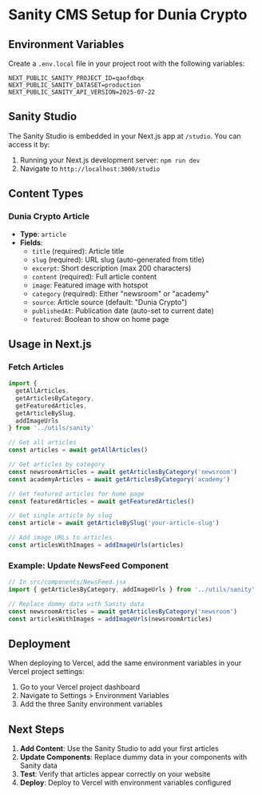 # Sanity CMS Setup for Dunia Crypto

## Environment Variables

Create a `.env.local` file in your project root with the following variables:

```env
NEXT_PUBLIC_SANITY_PROJECT_ID=qaofdbqx
NEXT_PUBLIC_SANITY_DATASET=production
NEXT_PUBLIC_SANITY_API_VERSION=2025-07-22
```

## Sanity Studio

The Sanity Studio is embedded in your Next.js app at `/studio`. You can access it by:

1. Running your Next.js development server: `npm run dev`
2. Navigate to `http://localhost:3000/studio`

## Content Types

### Dunia Crypto Article
- **Type**: `article`
- **Fields**:
  - `title` (required): Article title
  - `slug` (required): URL slug (auto-generated from title)
  - `excerpt`: Short description (max 200 characters)
  - `content` (required): Full article content
  - `image`: Featured image with hotspot
  - `category` (required): Either "newsroom" or "academy"
  - `source`: Article source (default: "Dunia Crypto")
  - `publishedAt`: Publication date (auto-set to current date)
  - `featured`: Boolean to show on home page

## Usage in Next.js

### Fetch Articles
```typescript
import { 
  getAllArticles, 
  getArticlesByCategory, 
  getFeaturedArticles,
  getArticleBySlug,
  addImageUrls 
} from '../utils/sanity'

// Get all articles
const articles = await getAllArticles()

// Get articles by category
const newsroomArticles = await getArticlesByCategory('newsroom')
const academyArticles = await getArticlesByCategory('academy')

// Get featured articles for home page
const featuredArticles = await getFeaturedArticles()

// Get single article by slug
const article = await getArticleBySlug('your-article-slug')

// Add image URLs to articles
const articlesWithImages = addImageUrls(articles)
```

### Example: Update NewsFeed Component
```typescript
// In src/components/NewsFeed.jsx
import { getArticlesByCategory, addImageUrls } from '../utils/sanity'

// Replace dummy data with Sanity data
const newsroomArticles = await getArticlesByCategory('newsroom')
const articlesWithImages = addImageUrls(newsroomArticles)
```

## Deployment

When deploying to Vercel, add the same environment variables in your Vercel project settings:

1. Go to your Vercel project dashboard
2. Navigate to Settings > Environment Variables
3. Add the three Sanity environment variables

## Next Steps

1. **Add Content**: Use the Sanity Studio to add your first articles
2. **Update Components**: Replace dummy data in your components with Sanity data
3. **Test**: Verify that articles appear correctly on your website
4. **Deploy**: Deploy to Vercel with environment variables configured 